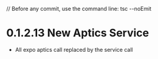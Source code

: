 // Before any commit, use the command line: tsc --noEmit

# 0.1.2.13 New Aptics Service

- All expo aptics call replaced by the service call
